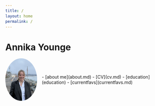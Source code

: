 ```yaml
---
title: /
layout: home
permalink: /
---
```


# Annika Younge

<div style="display: flex; align-items: center; gap: 15px;">
  <img src="/assets/images/profile.jpg" alt="Annika Younge" style="width: 100px; height: auto; border-radius: 50%;">
  <div>
    - [about me](about.md)  
    - [CV](cv.md)  
    - [education](education)  
    - [currentfavs](currentfavs.md)
  </div>
</div>
